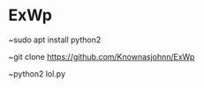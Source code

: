 # ExWp

~sudo apt install python2

~git clone https://github.com/Knownasjohnn/ExWp

~python2 lol.py <sitelist>
